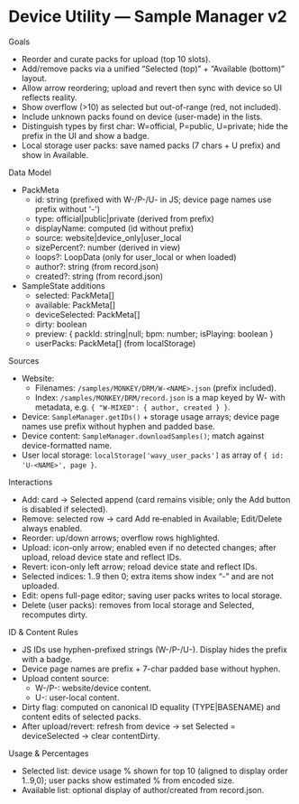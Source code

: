 # Device Utility — Sample Manager v2

Goals
- Reorder and curate packs for upload (top 10 slots).
- Add/remove packs via a unified “Selected (top)” + “Available (bottom)” layout.
- Allow arrow reordering; upload and revert then sync with device so UI reflects reality.
- Show overflow (>10) as selected but out-of-range (red, not included).
- Include unknown packs found on device (user-made) in the lists.
- Distinguish types by first char: W=official, P=public, U=private; hide the prefix in the UI and show a badge.
- Local storage user packs: save named packs (7 chars + U prefix) and show in Available.

Data Model
- PackMeta
  - id: string (prefixed with W-/P-/U- in JS; device page names use prefix without '-')
  - type: official|public|private (derived from prefix)
  - displayName: computed (id without prefix)
  - source: website|device_only|user_local
  - sizePercent?: number (derived in view)
  - loops?: LoopData (only for user_local or when loaded)
  - author?: string (from record.json)
  - created?: string (from record.json)
- SampleState additions
  - selected: PackMeta[]
  - available: PackMeta[]
  - deviceSelected: PackMeta[]
  - dirty: boolean
  - preview: { packId: string|null; bpm: number; isPlaying: boolean }
  - userPacks: PackMeta[] (from localStorage)

Sources
- Website:
  - Filenames: `/samples/MONKEY/DRM/W-<NAME>.json` (prefix included).
  - Index: `/samples/MONKEY/DRM/record.json` is a map keyed by W-<NAME> with metadata, e.g. `{ "W-MIXED": { author, created } }`.
- Device: `SampleManager.getIDs()` + storage usage arrays; device page names use prefix without hyphen and padded base.
- Device content: `SampleManager.downloadSamples()`; match against device-formatted name.
- User local storage: `localStorage['wavy_user_packs']` as array of `{ id: 'U-<NAME>', page }`.

Interactions
- Add: card → Selected append (card remains visible; only the Add button is disabled if selected).
- Remove: selected row → card Add re‑enabled in Available; Edit/Delete always enabled.
- Reorder: up/down arrows; overflow rows highlighted.
- Upload: icon-only arrow; enabled even if no detected changes; after upload, reload device state and reflect IDs.
- Revert: icon-only left arrow; reload device state and reflect IDs.
- Selected indices: 1..9 then 0; extra items show index “-” and are not uploaded.
- Edit: opens full-page editor; saving user packs writes to local storage.
- Delete (user packs): removes from local storage and Selected, recomputes dirty.

ID & Content Rules
- JS IDs use hyphen-prefixed strings (W-/P-/U-). Display hides the prefix with a badge.
- Device page names are prefix + 7-char padded base without hyphen.
- Upload content source:
  - W-/P-: website/device content.
  - U-: user-local content.
- Dirty flag: computed on canonical ID equality (TYPE|BASENAME) and content edits of selected packs.
- After upload/revert: refresh from device → set Selected = deviceSelected → clear contentDirty.

Usage & Percentages
- Selected list: device usage % shown for top 10 (aligned to display order 1..9,0); user packs show estimated % from encoded size.
- Available list: optional display of author/created from record.json.
